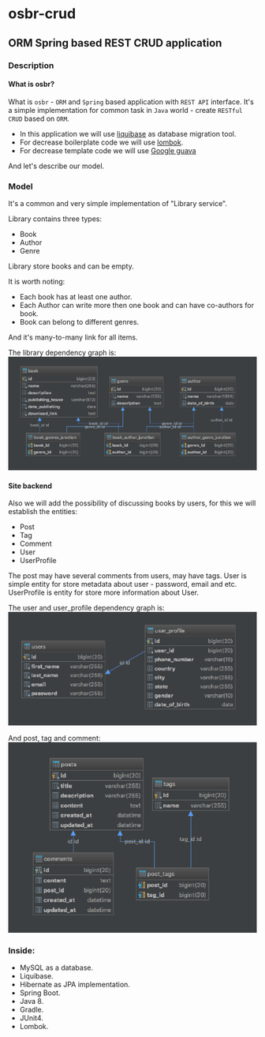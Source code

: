 # osbr-crud
## ORM Spring based REST CRUD application
### Description
#### What is osbr?
What is `osbr` - `ORM` and `Spring` based application with `REST API` interface.
It's a simple implementation for common task in `Java` world - create `RESTful CRUD` based on `ORM`. 

* In this application we will use [liquibase](https://www.liquibase.org/) as database migration tool. 
* For decrease boilerplate code we will use [lombok](https://projectlombok.org/).
* For decrease template code we will use [Google guava](https://github.com/google/guava)


And let's describe our model.
### Model
It's a common  and very simple implementation of "Library service".


Library contains three types: 
* Book 
* Author
* Genre


Library store books and can be empty.


It is worth noting:
* Each book has at least one author.
* Each Author can write more then one book and can have co-authors for book.
* Book can belong to different genres.

And it's many-to-many link for all items.

The library dependency graph is:
![Library](./info/library.png)

#### Site backend
Also we will add the possibility of discussing books by users, for this we will establish the entities:
* Post
* Tag
* Comment
* User
* UserProfile


The post may have several comments from users, may have tags.
User is simple entity for store metadata about user - password, email and etc.
UserProfile is entity for store more information about User. 

The user and user_profile dependency graph is:
![Library](./info/users_to_user_profile.png)


And post, tag and comment:
![Library](./info/post_to_tag_to_comment.png)

### Inside:
* MySQL as a database.
* Liquibase.
* Hibernate as JPA implementation.
* Spring Boot.
* Java 8.
* Gradle.
* JUnit4.
* Lombok.
